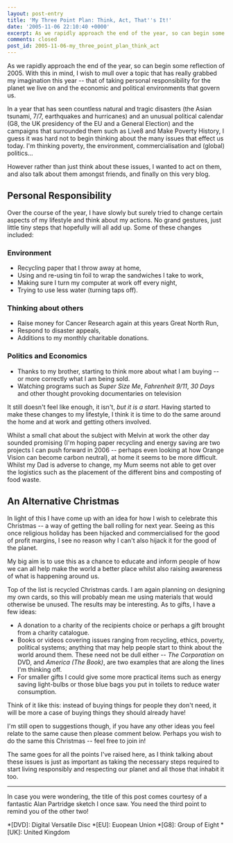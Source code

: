 ```yaml
---
layout: post-entry
title: 'My Three Point Plan: Think, Act, That''s It!'
date: '2005-11-06 22:10:40 +0000'
excerpt: As we rapidly approach the end of the year, so can begin some reflection of 2005. With this in mind, I wish to mull over a topic that has really grabbed my imagination this year -- that of taking personal responsibility for the planet we live on and the economic and political environments that govern us.
comments: closed
post_id: 2005-11-06-my_three_point_plan_think_act
---
```

As we rapidly approach the end of the year, so can begin some reflection of 2005. With this in mind, I wish to mull over a topic that has really grabbed my imagination this year -- that of taking personal responsibility for the planet we live on and the economic and political environments that govern us.

In a year that has seen countless natural and tragic disasters (the Asian tsunami, 7/7, earthquakes and hurricanes) and an unusual political calendar (G8, the UK presidency of the EU and a General Election) and the campaigns that surrounded them such as Live8 and Make Poverty History, I guess it was hard not to begin thinking about the many issues that effect us today. I'm thinking poverty, the environment, commercialisation and (global) politics...

However rather than just think about these issues, I wanted to act on them, and also talk about them amongst friends, and finally on this very blog.

## Personal Responsibility
Over the course of the year, I have slowly but surely tried to change certain aspects of my lifestyle and think about my actions. No grand gestures, just little tiny steps that hopefully will all add up. Some of these changes included:

### Environment
* Recycling paper that I throw away at home,
* Using and re-using tin foil to wrap the sandwiches I take to work,
* Making sure I turn my computer at work off every night,
* Trying to use less water (turning taps off).

### Thinking about others
* Raise money for Cancer Research again at this years Great North Run,
* Respond to disaster appeals,
* Additions to my monthly charitable donations.

### Politics and Economics
* Thanks to my brother, starting to think more about what I am buying -- or more correctly what I am being sold.
* Watching programs such as <cite>Super Size Me</cite>, <cite>Fahrenheit 9/11</cite>, <cite>30 Days</cite> and other thought provoking documentaries on television

It still doesn't feel like enough, it isn't, *but it is a start*. Having started to make these changes to my  lifestyle, I think it is time to do the same around the home and at work and getting others involved.

Whilst a small chat about the subject with Melvin at work the other day sounded promising (I'm hoping paper recycling and energy saving are two projects I can push forward in 2006 -- perhaps even looking at how Orange Vision can become carbon neutral), at home it seems to be more difficult. Whilst my Dad is adverse to change, my Mum seems not able to get over the logistics such as the placement of the different bins and composting of food waste.

## An Alternative Christmas
In light of this I have come up with an idea for how I wish to celebrate this Christmas -- a way of getting the ball rolling for next year. Seeing as this once religious holiday has been hijacked and commercialised for the good of profit margins, I see no reason why I can't also hijack it for the good of the planet.

My big aim is to use this as a chance to educate and inform people of how we can all help make the world a better place whilst also raising awareness of what is happening around us.

Top of the list is recycled Christmas cards. I am again planning on designing my own cards, so this will probably mean me using materials that would otherwise be unused. The results may be interesting. As to gifts, I have a few ideas:

* A donation to a charity of the recipients choice or perhaps a gift brought from a charity catalogue.
* Books or videos covering issues ranging from recycling, ethics, poverty, political systems; anything that may help people start to think about the world around them. These need not be dull either -- <cite>The Corporation</cite> on DVD, and <cite>America (The Book)</cite>, are two examples that are along the lines I'm thinking off.
* For smaller gifts I could give some more practical items such as energy saving light-bulbs or those blue bags you put in toilets to reduce water consumption.

Think of it like this: instead of buying things for people they don't need, it will be more a case of buying things they should already have!

I'm still open to suggestions though, if you have any other ideas you feel relate to the same cause then please comment below. Perhaps you wish to do the same this Christmas -- feel free to join in!

The same goes for all the points I've raised here, as I think talking about these issues is just as important as taking the necessary steps required to start living responsibly and respecting our planet and all those that inhabit it too.

***

In case you were wondering, the title of this post comes courtesy of a fantastic Alan Partridge sketch I once saw. You need the third point to remind you of the other two!

*[DVD]: Digital Versatile Disc
*[EU]: Euopean Union
*[G8]: Group of Eight
*[UK]: United Kingdom